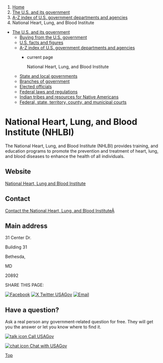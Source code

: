 1. [Home](/)
2. [The U.S. and its government](/about-the-us)
3. [A-Z index of U.S. government departments and agencies](/agency-index)
4. National Heart, Lung, and Blood Institute

* [The U.S. and its government](/about-the-us)
  + [Buying from the U.S. government](/buy-from-government)
  + [U.S. facts and figures](/facts-figures)
  + [A-Z index of U.S. government departments and agencies](/agency-index)
    - current page

      National Heart, Lung, and Blood Institute
  + [State and local governments](/state-local-governments)
  + [Branches of government](/branches-of-government)
  + [Elected officials](/elected-officials)
  + [Federal laws and regulations](/laws-and-regulations)
  + [Indian tribes and resources for Native Americans](/tribes)
  + [Federal, state, territory, county, and municipal courts](/courts)

National Heart, Lung, and Blood Institute
(NHLBI)
=================================================

The National Heart, Lung, and Blood Institute (NHLBI) provides training, and education programs to promote the prevention and treatment of heart, lung, and blood diseases to enhance the health of all individuals.

Website
-------

[National Heart, Lung and Blood Institute](https://www.nhlbi.nih.gov/)

Contact
-------

[Contact the National Heart, Lung, and Blood InstituteÂ](https://www.nhlbi.nih.gov/about/contact)

Main address
------------

31 Center Dr.
  

Building 31
  

Bethesda,

MD

20892

SHARE THIS PAGE:

[![Facebook](/themes/custom/usagov/images/social-media-icons/Facebook_Icon.svg)](https://www.facebook.com/sharer/sharer.php?u=https://www.usa.gov/agencies/national-heart-lung-and-blood-institute&v=3)
[![X Twitter USAGov](/themes/custom/usagov/images/social-media-icons/X_Twitter_Icon.svg?version=2)](https://twitter.com/intent/tweet?source=webclient&text=https://www.usa.gov/agencies/national-heart-lung-and-blood-institute)
[![Email](/themes/custom/usagov/images/social-media-icons/Email_Icon.svg?version=2)](mailto:?subject=https://www.usa.gov/agencies/national-heart-lung-and-blood-institute)

Have a question?
----------------

Ask a real person any government-related question for free. They will get you the answer or let you know where to find it.

[![talk icon](/themes/custom/usagov/images/ICONS_talk.png)
Call USAGov](/phone)

[![chat icon](/themes/custom/usagov/images/ICONS_chat.png)
Chat with USAGov](/chat)

[Top](#main-content)
